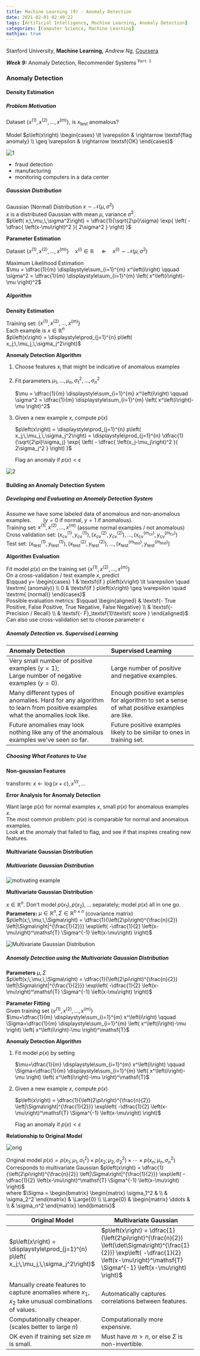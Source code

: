 ```yaml
---
title: Machine Learning (9) · Anomaly Detection
date: 2021-02-01 02:49:22
tags: [Artificial Intelligence, Machine Learning, Anomaly Detection]
categories: [Computer Science, Machine Learning]
mathjax: true
---
```


Stanford University, **Machine Learning,** *Andrew Ng,* [Coursera]( https://www.coursera.org/learn/machine-learning/home/info )

***Week 9:*** Anomaly Detection, Recommender Systems <sup> `Part 1`</sup>

### Anomaly Detection

#### Density Estimation

##### Problem Motivation

Dataset $\left\{ x^\left(1\right) ,\, x^\left(2\right) ,\,\dots,\, x^\left(m\right) \right\}$, is $x_\mathrm{test}$ anomalous?

Model $p\left(x\right) \begin{cases} \lt \varepsilon & \rightarrow \textsf{flag anomaly} \\ \geq \varepsilon & \rightarrow \textsf{OK} \end{cases}$

<!-- more -->

![1](Machine-Learning-Andrew-Ng-9/1.png)

- fraud detection
- manufacturing
- monitoring computers in a data center

##### Gaussian Distribution

Gaussian (Normal) Distribution $x \sim \mathcal{N} \left( \mu ,\, \sigma^2 \right)$<br>
$x$ is a distributed Gaussian with mean $\mu$, variance $\sigma^2$.<br>
$p\left( x;\,\mu,\,\sigma^2\right) = \dfrac{1}{\sqrt{2\pi}\sigma} \exp{ \left( - \dfrac{ \left(x-\mu\right)^2 }{ 2\sigma^2 } \right) }$

**Parameter Estimation**

Dataset $\left\{ x^\left(1\right) ,\, x^\left(2\right) ,\,\dots,\, x^\left(m\right) \right\} \quad x^\left(i\right) \in\mathbb{R}$ $\quad \Leftarrow \quad x^\left(i\right) \sim \mathcal{N} \left( \mu ,\, \sigma^2 \right)$

Maximum Likelihood Estimation<br>
$\mu = \dfrac{1}{m} \displaystyle\sum_{i=1}^{m} x^\left(i\right) \qquad \sigma^2 = \dfrac{1}{m} \displaystyle\sum_{i=1}^{m} \left( x^\left(i\right)-\mu \right)^2$

##### Algorithm

**Density Estimation**

Training set: $\left\{ x^\left(1\right) ,\, x^\left(2\right) ,\,\dots,\, x^\left(m\right) \right\}$<br>
Each example is $x\in\mathbb{R}^n$<br>
$p\left(x\right) = \displaystyle\prod_{j=1}^{n} p\left( x_j;\,\mu_j,\,\sigma_j^2\right)$

**Anomaly Detection Algorithm**

1. Choose features $x_i$ that might be indicative of anomalous examples

2. Fit parameters $\mu_1,\,\dots,\,\mu_n,\,\sigma_1^2,\,\dots,\,\sigma_n^2$

   $\mu = \dfrac{1}{m} \displaystyle\sum_{i=1}^{m} x^\left(i\right) \qquad \sigma^2 = \dfrac{1}{m} \displaystyle\sum_{i=1}^{m} \left( x^\left(i\right)-\mu \right)^2$

3. Given a new example $x$, compute $p\left(x\right)$

   $p\left(x\right) = \displaystyle\prod_{j=1}^{n} p\left( x_j;\,\mu_j,\,\sigma_j^2\right) = \displaystyle\prod_{j=1}^{n} \dfrac{1}{\sqrt{2\pi}\sigma_j} \exp{ \left( - \dfrac{ \left(x_j-\mu_j\right)^2 }{ 2\sigma_j^2 } \right) }$

   Flag an anomaly if $p\left(x\right) \lt \varepsilon$

![2](Machine-Learning-Andrew-Ng-9/2.png)

#### Building an Anomaly Detection System

##### Developing and Evaluating an Anomaly Detection System

Assume we have some labeled data of anomalous and non-anomalous examples.
&emsp;&emsp;($y=0$ if normal, $y=1$ if anomalous).<br>
Training set: $x^\left(1\right) ,\,x^\left(2\right) ,\,\dots ,\,x^\left(m\right)$ (assume normal examples / not anomalous)<br>
Cross validation set: $\left( x^\left(1\right)_\textrm{cv} ,\, y^\left(1\right)_\textrm{cv} \right) ,\, \left( x^\left(2\right)_\textrm{cv} ,\, y^\left(2\right)_\textrm{cv} \right) ,\, \dots ,\, \left( x^\left(m_\textrm{cv}\right)_\textrm{cv} ,\, y^\left(m_\textrm{cv}\right)_\textrm{cv} \right)$<br>
Test set: $\left( x^\left(1\right)_\textrm{test} ,\, y^\left(1\right)_\textrm{test} \right) ,\, \left( x^\left(2\right)_\textrm{test} ,\, y^\left(2\right)_\textrm{test} \right) ,\, \dots ,\, \left( x^\left(m_\textrm{test}\right)_\textrm{test} ,\, y^\left(m_\textrm{test}\right)_\textrm{test} \right)$

**Algorithm Evaluation**

Fit model $p\left(x\right)$ on the training set $\left\{ x^\left(1\right) ,\,x^\left(2\right) ,\,\dots ,\,x^\left(m\right) \right\}$<br>
On a cross-validation / test example $x$, predict<br>
$\qquad y= \begin{cases} 1 & \textsf{if } p\left(x\right) \lt \varepsilon \quad \textrm{ (anomaly)} \\ 0 & \textsf{if } p\left(x\right) \geq \varepsilon \quad \textrm{ (normal)} \end{cases}$<br>
Possible evaluation metrics:
$\qquad \begin{aligned} & \textsf{- True Positive, False Positive, True Negative, False Negative} \\ & \textsf{- Precision / Recall} \\ & \textsf{- F}_\textsf{1}\textsf{ score } \end{aligned}$<br>
Can also use cross-validation set to choose parameter $\varepsilon$

##### Anomaly Detection vs. Supervised Learning

| Anomaly Detection                                            | Supervised Learning                                          |
| :----------------------------------------------------------- | :----------------------------------------------------------- |
| Very small number of positive examples $\left(y=1\right)$; <br>Large number of negative examples $\left(y=0\right)$. | Large number of positive and negative examples.              |
| Many different types of anomalies. Hard for any algorithm to learn from positive examples what the anomalies look like. | Enough positive examples for algorithm to set a sense of what positive examples are like. |
| Future anomalies may look nothing like any of the anomalous examples we've seen so far. | Future positive examples likely to be similar to ones in training set. |

##### Choosing What Features to Use

**Non-gaussian Features**

transform: $x\leftarrow \log\left(x+c\right) ,\, x^{1/t} ,\,\dots$

**Error Analysis for Anomaly Detection**

Want large $p\left(x\right)$ for normal examples $x$, small $p\left(x\right)$ for anomalous examples $x$.<br>
The most common problem: $p\left(x\right)$ is comparable for normal and anomalous examples.<br>
Look at the anomaly that failed to flag, and see if that inspires creating new features.

#### Multivariate Gaussian Distribution

##### Multivariate Gaussian Distribution

![motivating example](Machine-Learning-Andrew-Ng-9/3.png)

**Multivariate Gaussian Distribution**

$x\in\mathbb{R}^n$. Don't model $p\left(x_1\right) ,\, p\left(x_2\right) ,\, \dots$ separately; model $p\left(x\right)$ all in one go.<br>
**Parameters:** $\mu \in \mathbb{R}^n ,\, \Sigma \in \mathbb{R}^{n \times n}$ (covariance matrix)<br>
$p\left(x;\,\mu,\,\Sigma\right) = \dfrac{1}{\left(2\pi\right)^{\frac{n}{2}} \left|\Sigma\right|^{\frac{1}{2}}} \exp\left( -\dfrac{1}{2} \left(x-\mu\right)^\mathsf{T} \Sigma^{-1} \left(x-\mu\right) \right)$

![Multivariate Gaussian Distribution](Machine-Learning-Andrew-Ng-9/4.png)

##### Anomaly Detection using the Multivariate Gaussian Distribution

**Parameters** $\mu ,\, \Sigma$<br>
$p\left(x;\,\mu,\,\Sigma\right) = \dfrac{1}{\left(2\pi\right)^{\frac{n}{2}} \left|\Sigma\right|^{\frac{1}{2}}} \exp\left( -\dfrac{1}{2} \left(x-\mu\right)^\mathsf{T} \Sigma^{-1} \left(x-\mu\right) \right)$

**Parameter Fitting**<br>
Given training set $\left\{ x^\left(1\right) ,\, x^\left(2\right) ,\, \dots ,\, x^\left(m\right) \right\}$<br>
$\mu=\dfrac{1}{m} \displaystyle\sum_{i=1}^{m} x^\left(i\right) \qquad \Sigma=\dfrac{1}{m} \displaystyle\sum_{i=1}^{m} \left( x^\left(i\right)-\mu \right) \left( x^\left(i\right)-\mu \right)^\mathsf{T}$

**Anomaly Detection Algorithm**

1. Fit model $p\left(x\right)$ by setting

   $\mu=\dfrac{1}{m} \displaystyle\sum_{i=1}^{m} x^\left(i\right) \qquad \Sigma=\dfrac{1}{m} \displaystyle\sum_{i=1}^{m} \left( x^\left(i\right)-\mu \right) \left( x^\left(i\right)-\mu \right)^\mathsf{T}$

2. Given a new example $x$, compute $p\left(x\right)$

   $p\left(x\right) = \dfrac{1}{\left(2\pi\right)^{\frac{n}{2}} \left|\Sigma\right|^{\frac{1}{2}}} \exp\left( -\dfrac{1}{2} \left(x-\mu\right)^\mathsf{T} \Sigma^{-1} \left(x-\mu\right) \right)$

   Flag an anomaly if $p\left(x\right) \lt \varepsilon$

**Relationship to Original Model**

![orig](Machine-Learning-Andrew-Ng-9/5.png)

Original model $p\left(x\right) = p\left( x_1;\,\mu_1,\,\sigma_1^2\right) \times p\left( x_2;\,\mu_2,\,\sigma_2^2\right) \times \cdots \times p\left( x_n;\,\mu_n,\,\sigma_n^2\right)$<br>
Corresponds to multivariate Gaussian $p\left(x\right) = \dfrac{1}{\left(2\pi\right)^{\frac{n}{2}} \left|\Sigma\right|^{\frac{1}{2}}} \exp\left( -\dfrac{1}{2} \left(x-\mu\right)^\mathsf{T} \Sigma^{-1} \left(x-\mu\right) \right)$<br>
where $\Sigma = \begin{bmatrix} \begin{matrix} \sigma_1^2 & \\ & \sigma_2^2 \end{matrix} & \Large{0} \\ \Large{0} & \begin{matrix} \ddots & \\ & \sigma_n^2 \end{matrix} \end{bmatrix}$

| Original Model                                               | Multivariate Gaussian                                        |
| ------------------------------------------------------------ | ------------------------------------------------------------ |
| $p\left(x\right) = \displaystyle\prod_{j=1}^{n} p\left( x_j;\,\mu_j,\,\sigma_j^2\right)$ | $p\left(x\right) = \dfrac{1}{\left(2\pi\right)^{\frac{n}{2}} \left(\det\Sigma\right)^{\frac{1}{2}}} \exp\left( -\dfrac{1}{2} \left(x-\mu\right)^\mathsf{T} \Sigma^{-1} \left(x-\mu\right) \right)$ |
| Manually create features to capture anomalies where $x_1,\,x_2$ take unusual combinations of values. | Automatically captures correlations between features.        |
| Computationally cheaper. (scales better to large $n$)        | Computationally more expensive.                              |
| OK even if training set size $m$ is small.                   | Must have $m\gt n$, or else $\Sigma$ is non-invertible.      |
